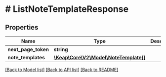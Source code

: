 # # ListNoteTemplateResponse

## Properties

Name | Type | Description | Notes
------------ | ------------- | ------------- | -------------
**next_page_token** | **string** |  | [optional]
**note_templates** | [**\Keap\Core\V2\Model\NoteTemplate[]**](NoteTemplate.md) |  | [optional]

[[Back to Model list]](../../README.md#models) [[Back to API list]](../../README.md#endpoints) [[Back to README]](../../README.md)
